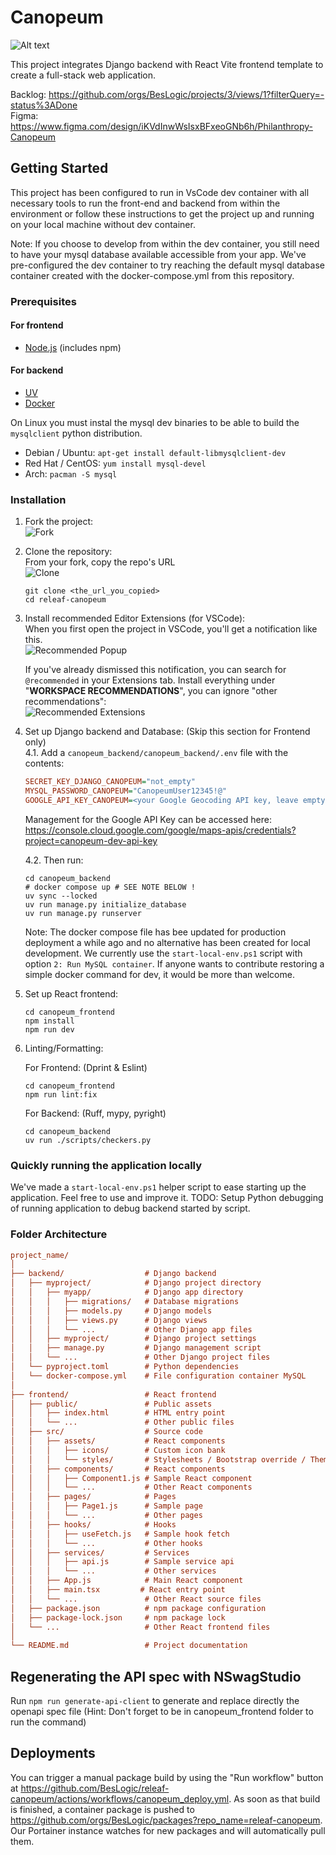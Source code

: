 # Canopeum

![Alt text](canopeum_frontend/public/Canopeum_Logo.jpg?raw=true "Logo")

This project integrates Django backend with React Vite frontend template to create a full-stack web application.

Backlog: <https://github.com/orgs/BesLogic/projects/3/views/1?filterQuery=-status%3ADone>\
Figma: <https://www.figma.com/design/iKVdInwWsIsxBFxeoGNb6h/Philanthropy-Canopeum>

## Getting Started

This project has been configured to run in VsCode dev container with all
necessary tools to run the front-end and backend from within the environment or
follow these instructions to get the project up and running on your local machine
without dev container.

Note: If you choose to develop from within the dev container, you still need to
have your mysql database available accessible from your app. We've pre-configured
the dev container to try reaching the default mysql database container created
with the docker-compose.yml from this repository.

### Prerequisites

#### For frontend

- [Node.js](https://nodejs.org/en/download) (includes npm)

#### For backend

- [UV](https://docs.astral.sh/uv/getting-started/installation/#standalone-installer)
- [Docker](https://www.docker.com/get-started/)

On Linux you must instal the mysql dev binaries to be able to build the `mysqlclient` python distribution.

- Debian / Ubuntu: `apt-get install default-libmysqlclient-dev`
- Red Hat / CentOS: `yum install mysql-devel`
- Arch: `pacman -S mysql`

### Installation

1. Fork the project:\
   ![Fork](/docs/Fork.png)

2. Clone the repository:\
   From your fork, copy the repo's URL\
   ![Clone](/docs/Clone.png)

   ```shell
   git clone <the_url_you_copied>
   cd releaf-canopeum
   ```

3. Install recommended Editor Extensions (for VSCode):\
   When you first open the project in VSCode, you'll get a notification like this.\
   ![Recommended Popup](/docs/Recommended_Popup.png)

   If you've already dismissed this notification, you can search for `@recommended` in your Extensions tab.
   Install everything under "**WORKSPACE RECOMMENDATIONS**", you can ignore "other recommendations":\
   ![Recommended Extensions](/docs/Recommended_Extensions.png)

4. Set up Django backend and Database: (Skip this section for Frontend only)\
   4.1. Add a `canopeum_backend/canopeum_backend/.env` file with the contents:

   ```ini
   SECRET_KEY_DJANGO_CANOPEUM="not_empty"
   MYSQL_PASSWORD_CANOPEUM="CanopeumUser12345!@"
   GOOGLE_API_KEY_CANOPEUM=<your Google Geocoding API key, leave empty if none>
   ```

   Management for the Google API Key can be accessed here: <https://console.cloud.google.com/google/maps-apis/credentials?project=canopeum-dev-api-key>

   4.2. Then run:

   ```shell
   cd canopeum_backend
   # docker compose up # SEE NOTE BELOW !
   uv sync --locked
   uv run manage.py initialize_database
   uv run manage.py runserver
   ```

   Note: The docker compose file has bee updated for production deployment a while ago and no alternative has been created for local development. We currently use the `start-local-env.ps1` script with option `2: Run MySQL container`. If anyone wants to contribute restoring a simple docker command for dev, it would be more than welcome.

5. Set up React frontend:

   ```shell
   cd canopeum_frontend
   npm install
   npm run dev
   ```

6. Linting/Formatting:

   For Frontend: (Dprint & Eslint)

   ```shell
   cd canopeum_frontend
   npm run lint:fix
   ```

   For Backend: (Ruff, mypy, pyright)

   ```shell
   cd canopeum_backend
   uv run ./scripts/checkers.py
   ```

### Quickly running the application locally

We've made a `start-local-env.ps1` helper script to ease starting up the application. Feel free to use and improve it.
TODO: Setup Python debugging of running application to debug backend started by script.

### Folder Architecture

```ini
project_name/
│
├── backend/                  # Django backend
│   ├── myproject/            # Django project directory
│   │   ├── myapp/            # Django app directory
│   │   │   ├── migrations/   # Database migrations
│   │   │   ├── models.py     # Django models
│   │   │   ├── views.py      # Django views
│   │   │   └── ...           # Other Django app files
│   │   ├── myproject/        # Django project settings
│   │   ├── manage.py         # Django management script
│   │   └── ...               # Other Django project files
│   └── pyproject.toml        # Python dependencies
│   └── docker-compose.yml    # File configuration container MySQL
│
├── frontend/                 # React frontend
│   ├── public/               # Public assets
│   │   ├── index.html        # HTML entry point
│   │   └── ...               # Other public files
│   ├── src/                  # Source code
│   │   ├── assets/           # React components
│   │   │   ├── icons/        # Custom icon bank
│   │   │   └── styles/       # Stylesheets / Bootstrap override / Theme variables
│   │   ├── components/       # React components
│   │   │   ├── Component1.js # Sample React component
│   │   │   └── ...           # Other React components
│   │   ├── pages/            # Pages
│   │   │   ├── Page1.js      # Sample page
│   │   │   └── ...           # Other pages
│   │   ├── hooks/            # Hooks
│   │   │   ├── useFetch.js   # Sample hook fetch
│   │   │   └── ...           # Other hooks
│   │   ├── services/         # Services
│   │   │   ├── api.js        # Sample service api
│   │   │   └── ...           # Other services
│   │   ├── App.js            # Main React component
│   │   ├── main.tsx         # React entry point
│   │   └── ...               # Other React source files
│   ├── package.json          # npm package configuration
│   ├── package-lock.json     # npm package lock
│   └── ...                   # Other React frontend files
│
└── README.md                 # Project documentation
```

## Regenerating the API spec with NSwagStudio

Run `npm run generate-api-client` to generate and replace directly the openapi spec file
(Hint: Don't forget to be in canopeum_frontend folder to run the command)

<!--
In case the command stops working and you need to manually regenerate it (prefer fixing the command though):
1. Open NSwagStudio and close any already open Document (re-openning the same document doesn't clear changes in NSwagStudio)
1. Open [canopeum.nswag](/docs/canopeum.nswag) with NSwagStudio
1. Click "Create a local Copy"
1. Click "Generate Files" (the relative path is already set)
1. Run `npm run lint:fix`

If you save a modification to the `.nswag` file, DO NOT INCLUDE THE LOCAL COPY OF THE SPEC !

![NSwagStudio Documents](/docs/NSwagStudio_Documents.png)
-->

## Deployments

You can trigger a manual package build by using the "Run workflow" button at <https://github.com/BesLogic/releaf-canopeum/actions/workflows/canopeum_deploy.yml>. As soon as that build is finished, a container package is pushed to <https://github.com/orgs/BesLogic/packages?repo_name=releaf-canopeum>. Our Portainer instance watches for new packages and will automatically pull them.

<!--- If the deployment is not reflected whithin the next 5 mintues, an administrator may try navigating to `/#!/1/docker/stacks/releaf-canopeum?id=11&regular=true` on our portainer instance and press "Pull and redeploy". -->
